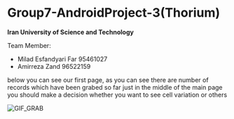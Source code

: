 # Group7-AndroidProject-3(Thorium)
**Iran University of Science and Technology**

Team Member:

 - Milad Esfandyari Far 95461027
 - Amirreza Zand 96522159

below you can see our first page, as you can see there are number of records which have been grabed so far
just in the middle of the main page you should make a decision whether you want to see cell variation or others 

![GIF_GRAB](https://user-images.githubusercontent.com/34958803/124378573-5229b600-dcc7-11eb-8762-5a077d648543.gif)
